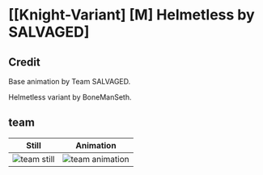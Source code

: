 # [\[Knight-Variant\] \[M\] Helmetless by SALVAGED]

## Credit

Base animation by Team SALVAGED. 

Helmetless variant by BoneManSeth.
	
## team

| Still | Animation |
| :---: | :-------: |
| ![team still](./team_000.png) | ![team animation](./team.gif) |
